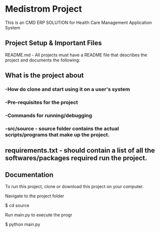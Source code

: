 # Medistrom Project
This is an  CMD ERP SOLUTION for Health Care Management Application System

## Project Setup & Important Files
README.md - All projects must have a README file that describes the project and documents the following:

## What is the project about
### -How do clone and start using it on a user's system
### -Pre-requisites for the project
### -Commands for running/debugging
### -src/source - source folder contains the actual scripts/programs that make up the project.

## requirements.txt - should contain a list of all the softwares/packages required run the project.

## Documentation
To run this project, clone or download this project on your computer.

Navigate to the project folder

$ cd source

Run main.py to execute the progr

$ python main.py
